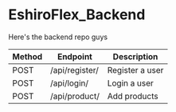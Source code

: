 # EshiroFlex_Backend
Here's the backend repo guys

| Method | Endpoint | Description |
|--------|----------|-------------|
| POST | /api/register/ | Register a user |
| POST | /api/login/ | Login a user |
| POST | /api/product/ | Add products |
